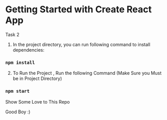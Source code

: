 # Getting Started with Create React App

Task 2
1) In the project directory, you can run following command to install dependencies:

### `npm install`

2) To Run the Project , Run the following Command (Make Sure you Must be in Project Directory)

### `npm start`

Show Some Love to This Repo

Good Boy :)
